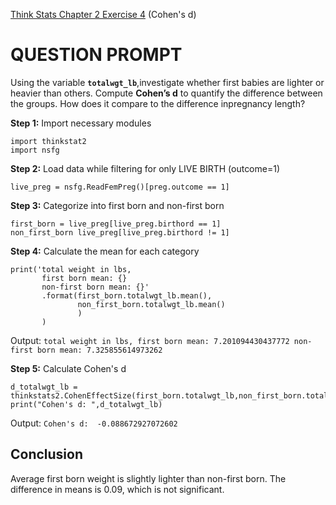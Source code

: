 [Think Stats Chapter 2 Exercise 4](http://greenteapress.com/thinkstats2/html/thinkstats2003.html#toc24) (Cohen's d)

# QUESTION PROMPT
Using the variable __`totalwgt_lb`__,investigate whether first babies are lighter or heavier than others. Compute __Cohen’s d__ to quantify the difference between the groups. How does it compare to the difference inpregnancy length?

__Step 1:__ Import necessary modules
    
    import thinkstat2
    import nsfg

__Step 2:__ Load data while filtering for only LIVE BIRTH (outcome=1)

    live_preg = nsfg.ReadFemPreg()[preg.outcome == 1]
    
__Step 3:__ Categorize into first born and non-first born

    first_born = live_preg[live_preg.birthord == 1]
    non_first_born live_preg[live_preg.birthord != 1]

__Step 4:__ Calculate the mean for each category

    print('total weight in lbs, 
           first born mean: {} 
           non-first born mean: {}'
           .format(first_born.totalwgt_lb.mean(),
                   non_first_born.totalwgt_lb.mean()
                   )
           )

Output: `total weight in lbs, first born mean: 7.201094430437772 non-first born mean: 7.325855614973262`

__Step 5:__ Calculate Cohen's d

    d_totalwgt_lb = thinkstats2.CohenEffectSize(first_born.totalwgt_lb,non_first_born.totalwgt_lb)
    print("Cohen's d: ",d_totalwgt_lb)
    
Output: `Cohen's d:  -0.088672927072602`

## Conclusion
Average first born weight is slightly lighter than non-first born.  The difference in means is 0.09, which is not significant.
